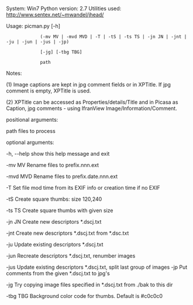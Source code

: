 System:         Win7
Python version: 2.7
Utilities used: http://www.sentex.net/~mwandel/jhead/

Usage: picman.py [-h]

                 (-mv MV | -mvd MVD | -T | -tS | -ts TS | -jn JN | -jnt | -ju | -jun | -jus | -jp)

                 [-jg] [-tbg TBG]
                 
                 path

Notes: 

(1) Image captions are kept in jpg comment fields or in XPTitle. If jpg
comment is empty, XPTitle is used. 

(2) XPTitle can be accessed as
Properties/details/Title and in Picasa as Caption, jpg comments - using
IfranView Image/Information/Comment.

positional arguments:

  path        files to process

optional arguments:

  -h, --help  show this help message and exit
  
  -mv MV      Rename files to prefix.nnn.ext
  
  -mvd MVD    Rename files to prefix.date.nnn.ext
  
  -T          Set file mod time from its EXIF info or creation time if no EXIF
  
  -tS         Create square thumbs: size 120,240
  
  -ts TS      Create square thumbs with given size
  
  -jn JN      Create new descriptors *.dscj.txt
  
  -jnt        Create new descriptors *.dscj.txt from *.dsc.txt
  
  -ju         Update existing descriptors *.dscj.txt
  
  -jun        Recreate descriptors *.dscj.txt, renumber images
  
  -jus        Update existing descriptors *.dscj.txt, split last group of
              images
  -jp         Put comments from the given *.dscj.txt to jpg's
  
  -jg         Try copying image files specified in *.dscj.txt from ./bak to
              this dir
  
  -tbg TBG    Background color code for thumbs. Default is #c0c0c0
